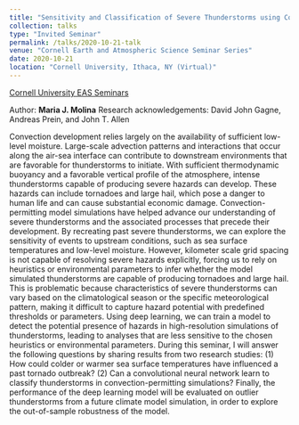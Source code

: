 ```yaml
---
title: "Sensitivity and Classification of Severe Thunderstorms using Convection-Permitting Model Simulations and Deep Learning"
collection: talks
type: "Invited Seminar"
permalink: /talks/2020-10-21-talk
venue: "Cornell Earth and Atmospheric Science Seminar Series"
date: 2020-10-21
location: "Cornell University, Ithaca, NY (Virtual)"
---
```


[Cornell University EAS Seminars](https://www.eas.cornell.edu/eas/research/eas-seminar)

Author: **Maria J. Molina**
Research acknowledgements: David John Gagne, Andreas Prein, and John T. Allen

Convection development relies largely on the availability of sufficient low-level moisture. Large-scale advection patterns and interactions that occur along the air-sea interface can contribute to downstream environments that are favorable for thunderstorms to initiate. With sufficient thermodynamic buoyancy and a favorable vertical profile of the atmosphere, intense thunderstorms capable of producing severe hazards can develop. These hazards can include tornadoes and large hail, which pose a danger to human life and can cause substantial economic damage. Convection-permitting model simulations have helped advance our understanding of severe thunderstorms and the associated processes that precede their development. By recreating past severe thunderstorms, we can explore the sensitivity of events to upstream conditions, such as sea surface temperatures and low-level moisture. However, kilometer scale grid spacing is not capable of resolving severe hazards explicitly, forcing us to rely on heuristics or environmental parameters to infer whether the model simulated thunderstorms are capable of producing tornadoes and large hail. This is problematic because characteristics of severe thunderstorms can vary based on the climatological season or the specific meteorological pattern, making it difficult to capture hazard potential with predefined thresholds or parameters. Using deep learning, we can train a model to detect the potential presence of hazards in high-resolution simulations of thunderstorms, leading to analyses that are less sensitive to the chosen heuristics or environmental parameters. During this seminar, I will answer the following questions by sharing results from two research studies: (1) How could colder or warmer sea surface temperatures have influenced a past tornado outbreak? (2) Can a convolutional neural network learn to classify thunderstorms in convection-permitting simulations? Finally, the performance of the deep learning model will be evaluated on outlier thunderstorms from a future climate model simulation, in order to explore the out-of-sample robustness of the model.
